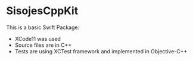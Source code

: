 # SisojesCppKit

This is a basic Swift Package:

- XCode11 was used
- Source files are in C++
- Tests are using XCTest framework and implemented in Objective-C++

